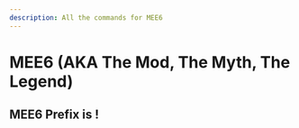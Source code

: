 ```yaml
---
description: All the commands for MEE6
---
```


# MEE6 \(AKA The Mod, The Myth, The Legend\)

## MEE6 Prefix is !

